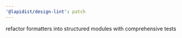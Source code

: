 ```yaml
---
'@lapidist/design-lint': patch
---
```


refactor formatters into structured modules with comprehensive tests
